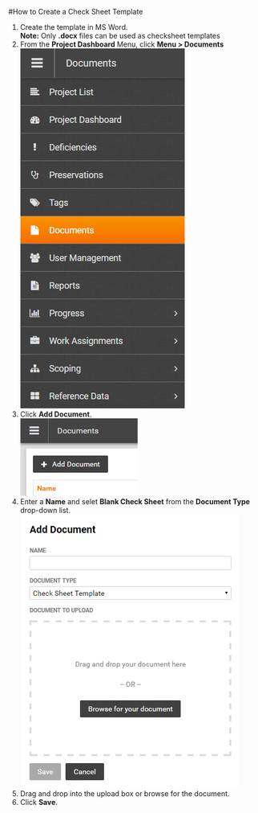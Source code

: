 #How to Create a Check Sheet Template
1. Create the template in MS Word.  
    **Note:** Only **.docx** files can be used as checksheet templates  
1. From the **Project Dashboard** Menu, click **Menu > Documents**  
![Menu > Documents](Im\MDocs.PNG)  
1. Click **Add Document**.  
![Add Document](Im\Adddoc.png)
1. Enter a **Name** and selet **Blank Check Sheet** from the **Document Type** drop-down list.
![Add Document > Check Sheet Template](Im\Addcstemp.png) 
1. Drag and drop into the upload box or browse for the document. 
1. Click **Save**.

